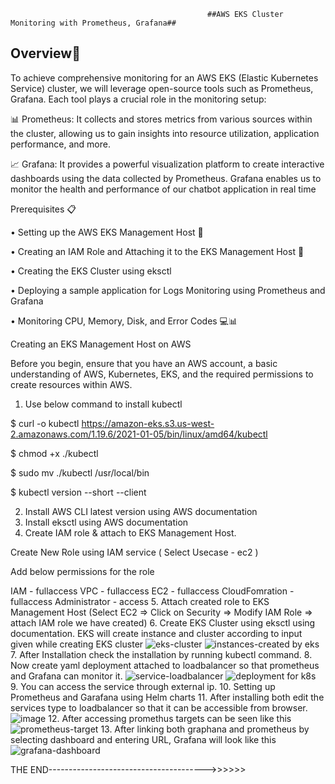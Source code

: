                                                 ##AWS EKS Cluster Monitoring with Prometheus, Grafana##
## Overview📝
To achieve comprehensive monitoring for an AWS EKS (Elastic Kubernetes Service) cluster, we will leverage open-source tools such as Prometheus, Grafana. Each tool plays a crucial role in the monitoring setup:

📊 Prometheus: It collects and stores metrics from various sources within the cluster, allowing us to gain insights into resource utilization, application performance, and more.

📈 Grafana: It provides a powerful visualization platform to create interactive dashboards using the data collected by Prometheus. Grafana enables us to monitor the health and performance of our chatbot application in real time

Prerequisites 📋

• Setting up the AWS EKS Management Host 🏢

• Creating an IAM Role and Attaching it to the EKS Management Host 🔐

• Creating the EKS Cluster using eksctl

• Deploying a sample application for Logs Monitoring using Prometheus and Grafana

• Monitoring CPU, Memory, Disk, and Error Codes 💻📊

Creating an EKS Management Host on AWS

Before you begin, ensure that you have an AWS account, a basic understanding of AWS, Kubernetes, EKS, and the required permissions to create resources within AWS.

1. Use below command to install kubectl
 
  $ curl -o kubectl https://amazon-eks.s3.us-west-2.amazonaws.com/1.19.6/2021-01-05/bin/linux/amd64/kubectl

  $ chmod +x ./kubectl
 
  $ sudo mv ./kubectl /usr/local/bin
 
  $ kubectl version --short --client

2. Install AWS CLI latest version using AWS documentation
3. Install eksctl using AWS documentation
4. Create IAM role & attach to EKS Management Host.

  Create New Role using IAM service ( Select Usecase - ec2 )

  Add below permissions for the role

  IAM - fullaccess
  VPC - fullaccess
  EC2 - fullaccess
  CloudFomration - fullaccess
   Administrator - access
5. Attach created role to EKS Management Host (Select EC2 => Click on Security => Modify IAM Role => attach IAM role we have created)
6. Create EKS Cluster using eksctl using documentation.
  EKS will create instance and cluster according to input given while creating EKS cluster
  ![eks-cluster](https://github.com/hijackhim/K8s-Prometheus-Grafana-monitoring/assets/105789918/c4ab9c97-e95a-4530-8d10-b00f8b5191a3)
  ![instances-created by eks](https://github.com/hijackhim/K8s-Prometheus-Grafana-monitoring/assets/105789918/86e7fb25-72ab-4f27-ab3e-9ad9e664516a)
7. After Installation check the installation by running kubectl command.
8. Now create yaml deployment attached to loadbalancer so that prometheus and Grafana can monitor it.
![service-loadbalancer](https://github.com/hijackhim/K8s-Prometheus-Grafana-monitoring/assets/105789918/5c1c7cc7-317f-4109-8c81-247194f3f4f0)
![deployment for k8s](https://github.com/hijackhim/K8s-Prometheus-Grafana-monitoring/assets/105789918/e815f3aa-8845-4064-bb80-9b911a2530d5)
9. You can access the service through external ip.
10. Setting up Prometheus and Garafana using Helm charts
11. After installing both edit the services type to loadbalancer so that it can be accessible from browser.
![image](https://github.com/hijackhim/K8s-Prometheus-Grafana-monitoring/assets/105789918/92d67a10-853c-4a4a-b874-def2120d70a4)
12. After accessing promethus targets can be seen like this
![prometheus-target](https://github.com/hijackhim/K8s-Prometheus-Grafana-monitoring/assets/105789918/a3a9c254-91b9-4bcd-bf90-f1f619115ea5)
13. After linking both graphana and prometheus by selecting dashboard and entering URL, Grafana will look like this
![grafana-dashboard](https://github.com/hijackhim/K8s-Prometheus-Grafana-monitoring/assets/105789918/93356dfe-e4b1-46f6-b1a7-7d61dbdbac4a)


THE END--------------------------------------->>>>>>
